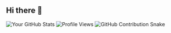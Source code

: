 ## Hi there 👋
![Your GitHub Stats](https://github-readme-stats.vercel.app/api?username=annikaasinha&show_icons=true&theme=radical)
![Profile Views](https://komarev.com/ghpvc/?username=annikaasinha&color=blue)
![GitHub Contribution Snake](https://github.com/annikaasinha/annikaasinha/blob/output/github-contribution-grid-snake.svg)


<!--
**annikaasinha/annikaasinha** is a ✨ _special_ ✨ repository because its `README.md` (this file) appears on your GitHub profile.

Here are some ideas to get you started:

- 🔭 I’m currently working on ...
- 🌱 I’m currently learning ...
- 👯 I’m looking to collaborate on ...
- 🤔 I’m looking for help with ...
- 💬 Ask me about ...
- 📫 How to reach me: ...
- 😄 Pronouns: ...
- ⚡ Fun fact: ...
-->
